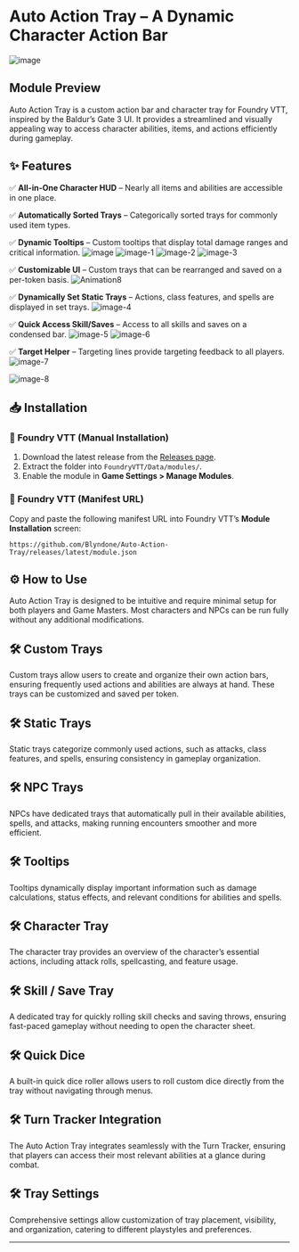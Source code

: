 # Auto Action Tray – A Dynamic Character Action Bar

![image](https://github.com/user-attachments/assets/9472a2f4-a2ce-4969-ad21-7e3636addac3)




## Module Preview

Auto Action Tray is a custom action bar and character tray for Foundry VTT, inspired by the Baldur’s Gate 3 UI. It provides a streamlined and visually appealing way to access character abilities, items, and actions efficiently during gameplay.

## ✨ Features

✅ **All-in-One Character HUD** – Nearly all items and abilities are accessible in one place.

✅ **Automatically Sorted Trays** – Categorically sorted trays for commonly used item types.

✅ **Dynamic Tooltips** – Custom tooltips that display total damage ranges and critical information.
![image](https://github.com/user-attachments/assets/21da81bd-0c34-46b1-8f4a-8043fd875d10)  ![image-1](https://github.com/user-attachments/assets/b7eae61a-ed5f-4425-8228-31c313f16364)   ![image-2](https://github.com/user-attachments/assets/8a2df9e4-b5eb-4241-9c04-81ccb1c86281)   ![image-3](https://github.com/user-attachments/assets/3f55239c-32f7-430d-b483-4996a60e49d6)


✅ **Customizable UI** – Custom trays that can be rearranged and saved on a per-token basis.
![Animation8](https://github.com/user-attachments/assets/28b3f6a1-827b-4fca-bfd9-c88a034556a5)

✅ **Dynamically Set Static Trays** – Actions, class features, and spells are displayed in set trays.
![image-4](https://github.com/user-attachments/assets/f376c383-7222-4423-afae-54273b37c1d4)

✅ **Quick Access Skill/Saves** – Access to all skills and saves on a condensed bar.
![image-5](https://github.com/user-attachments/assets/c9875d52-75f7-4f90-8f03-c6f276799501)  ![image-6](https://github.com/user-attachments/assets/e57cf11f-e017-4c74-8c4e-3e08dd4bb87f)


✅ **Target Helper** – Targeting lines provide targeting feedback to all players.
![image-7](https://github.com/user-attachments/assets/be29250a-c811-4a9f-9784-4409d22d23f7)

![image-8](https://github.com/user-attachments/assets/d9f78af1-68c5-44a5-929b-aa509de31b8c)

## 📥 Installation

### 🔹 Foundry VTT (Manual Installation)

1. Download the latest release from the [Releases page](https://github.com/Blyndone/Auto-Action-Tray/releases/latest/download/module.json).
2. Extract the folder into `FoundryVTT/Data/modules/`.
3. Enable the module in **Game Settings > Manage Modules**.

### 🔹 Foundry VTT (Manifest URL)

Copy and paste the following manifest URL into Foundry VTT’s **Module Installation** screen:

```
https://github.com/Blyndone/Auto-Action-Tray/releases/latest/module.json
```

## ⚙️ How to Use

Auto Action Tray is designed to be intuitive and require minimal setup for both players and Game Masters. Most characters and NPCs can be run fully without any additional modifications.

## 🛠️ Custom Trays

Custom trays allow users to create and organize their own action bars, ensuring frequently used actions and abilities are always at hand. These trays can be customized and saved per token.

## 🛠️ Static Trays

Static trays categorize commonly used actions, such as attacks, class features, and spells, ensuring consistency in gameplay organization.

## 🛠️ NPC Trays

NPCs have dedicated trays that automatically pull in their available abilities, spells, and attacks, making running encounters smoother and more efficient.

## 🛠️ Tooltips

Tooltips dynamically display important information such as damage calculations, status effects, and relevant conditions for abilities and spells.

## 🛠️ Character Tray

The character tray provides an overview of the character’s essential actions, including attack rolls, spellcasting, and feature usage.

## 🛠️ Skill / Save Tray

A dedicated tray for quickly rolling skill checks and saving throws, ensuring fast-paced gameplay without needing to open the character sheet.

## 🛠️ Quick Dice

A built-in quick dice roller allows users to roll custom dice directly from the tray without navigating through menus.

## 🛠️ Turn Tracker Integration

The Auto Action Tray integrates seamlessly with the Turn Tracker, ensuring that players can access their most relevant abilities at a glance during combat.

## 🛠️ Tray Settings

Comprehensive settings allow customization of tray placement, visibility, and organization, catering to different playstyles and preferences.

---
